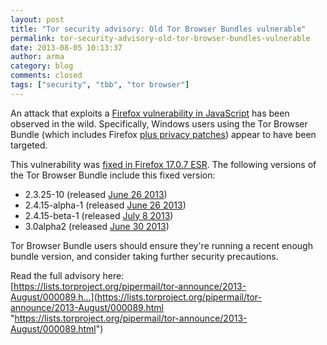 ```yaml
---
layout: post
title: "Tor security advisory: Old Tor Browser Bundles vulnerable"
permalink: tor-security-advisory-old-tor-browser-bundles-vulnerable
date: 2013-08-05 10:13:37
author: arma
category: blog
comments: closed
tags: ["security", "tbb", "tor browser"]
---
```


An attack that exploits a [Firefox vulnerability in JavaScript](https://www.mozilla.org/security/announce/2013/mfsa2013-53.html) has been observed in the wild. Specifically, Windows users using the Tor Browser Bundle (which includes Firefox [plus privacy patches](https://www.torproject.org/projects/torbrowser/design/)) appear to have been targeted.

This vulnerability was [fixed in Firefox 17.0.7 ESR](https://blog.mozilla.org/security/2013/08/04/investigating-security-vulnerability-report/). The following versions of the Tor Browser Bundle include this fixed version:

-   2.3.25-10 (released [June 26 2013](https://blog.torproject.org/blog/new-tor-browser-bundles-and-tor-02414-alpha-packages))
-   2.4.15-alpha-1 (released [June 26 2013](https://blog.torproject.org/blog/new-tor-browser-bundles-and-tor-02414-alpha-packages))
-   2.4.15-beta-1 (released [July 8 2013](https://blog.torproject.org/blog/tor-02415-rc-packages-available))
-   3.0alpha2 (released [June 30 2013](https://blog.torproject.org/blog/tor-browser-bundle-30alpha2-released))

Tor Browser Bundle users should ensure they're running a recent enough bundle version, and consider taking further security precautions.

Read the full advisory here:  
 [https://lists.torproject.org/pipermail/tor-announce/2013-August/000089.h...](https://lists.torproject.org/pipermail/tor-announce/2013-August/000089.html "https://lists.torproject.org/pipermail/tor-announce/2013-August/000089.html")
